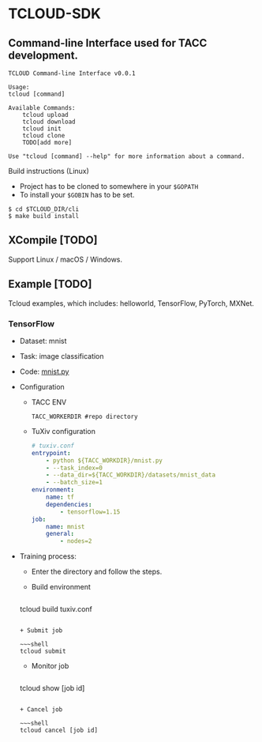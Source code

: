# TCLOUD-SDK
## Command-line Interface used for TACC development.
```
TCLOUD Command-line Interface v0.0.1

Usage:
tcloud [command]

Available Commands:
    tcloud upload
    tcloud download
    tcloud init
    tcloud clone
    TODO[add more]

Use "tcloud [command] --help" for more information about a command.
```

Build instructions (Linux)
* Project has to be cloned to somewhere in your `$GOPATH`
* To install your `$GOBIN` has to be set. 
```
$ cd $TCLOUD_DIR/cli
$ make build install
```

## XCompile     [TODO]
Support Linux / macOS / Windows.

## Example  [TODO]
Tcloud examples, which includes: helloworld, TensorFlow, PyTorch, MXNet.

### TensorFlow

+ Dataset: mnist

+ Task: image classification

+ Code: [mnist.py](https://github.com/xcwanAndy/tcloud-sdk/blob/master/examples/TuXiv_example/mnist.py)

+ Configuration

  + TACC ENV

    ~~~shell
    TACC_WORKERDIR #repo directory
    ~~~

  + TuXiv configuration

    ~~~yaml
    # tuxiv.conf
    entrypoint:
        - python ${TACC_WORKDIR}/mnist.py 
        - --task_index=0
        - --data_dir=${TACC_WORKDIR}/datasets/mnist_data
        - --batch_size=1
    environment:
        name: tf 
        dependencies:
            - tensorflow=1.15
    job:
        name: mnist
        general:
            - nodes=2
    ~~~

+ Training process:

  + Enter the directory and follow the steps.

  + Build environment
  
    ~~~shell
  tcloud build tuxiv.conf
    ~~~

  + Submit job
  
    ~~~shell
  tcloud submit
    ~~~

  + Monitor job
  
    ~~~shell
  tcloud show [job id]
    ~~~

  + Cancel job
  
    ~~~shell
    tcloud cancel [job id]
    ~~~

